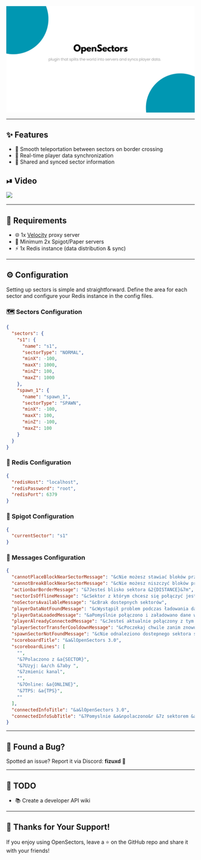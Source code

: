 <div align="center">
  <img src="/assets/banner.png" alt="Banner" style="max-width: 100%; height: auto;" />
</div>

---

## ✨ Features

- 🚪 Smooth teleportation between sectors on border crossing  
- 🔄 Real-time player data synchronization  
- 🧭 Shared and synced sector information  

## ⏯ Video

![](assets/video-example.gif)<br/>

---

## 🧰 Requirements

- 🌐 1x [Velocity](https://velocitypowered.com/) proxy server  
- 🧱 Minimum 2x Spigot/Paper servers  
- ⚡ 1x Redis instance (data distribution & sync)

---

## ⚙️ Configuration

Setting up sectors is simple and straightforward. Define the area for each sector and configure your Redis instance in the config files.

### 🗺️ Sectors Configuration

```json
{
  "sectors": {
    "s1": {
      "name": "s1",
      "sectorType": "NORMAL",
      "minX": -100,
      "maxX": 1000,
      "minZ": 100,
      "maxZ": 1000
    },
    "spawn_1": {
      "name": "spawn_1",
      "sectorType": "SPAWN",
      "minX": -100,
      "maxX": 100,
      "minZ": -100,
      "maxZ": 100
    }
  }
}
```

### 🧠 Redis Configuration

```json
{
  "redisHost": "localhost",
  "redisPassword": "root",
  "redisPort": 6379
}
```

### 📍 Spigot Configuration

```json
{
  "currentSector": "s1"
}
```

### 💬 Messages Configuration

```json
{
  "cannotPlaceBlockNearSectorMessage": "&cNie możesz stawiać bloków przy granicy sektora!",
  "cannotBreakBlockNearSectorMessage": "&cNie możesz niszczyć bloków przy granicy sektora!",
  "actionbarBorderMessage": "&7Jesteś blisko sektora &2{DISTANCE}&7m",
  "sectorIsOfflineMessage": "&cSektor z którym chcesz się połączyć jest aktualnie wyłączony!",
  "noSectorsAvailableMessage": "&cBrak dostepnych sektorów",
  "playerDataNotFoundMessage": "&cWystąpił problem podczas ładowania danych",
  "playerDataLoadedMessage": "&aPomyślnie połączono i załadowano dane w ciągu &2{TIME}ms",
  "playerAlreadyConnectedMessage": "&cJesteś aktualnie połączony z tym kanałem",
  "playerSectorTransferCooldownMessage": "&cPoczekaj chwile zanim znowu przejdziesz przez sektor",
  "spawnSectorNotFoundMessage": "&cNie odnaleziono dostepnego sektora spawna",
  "scoreboardTitle": "&a&lOpenSectors 3.0",
  "scoreboardLines": [
    "",
    "&7Polaczono z &a{SECTOR}",
    "&7Uzyj: &a/ch &7aby ",
    "&7zmienic kanal",
    "",
    "&7Online: &a{ONLINE}",
    "&7TPS: &a{TPS}",
    ""
  ],
  "connectedInfoTitle": "&a&lOpenSectors 3.0",
  "connectedInfoSubTitle": "&7Pomyslnie &a&npolaczono&r &7z sektorem &a&n{SECTOR}"
}

```

---

## 🐛 Found a Bug?

Spotted an issue? Report it via Discord: **fizuxd** 💬

---

## 📌 TODO

- 📚 Create a developer API wiki

---

## 💖 Thanks for Your Support!

If you enjoy using OpenSectors, leave a ⭐ on the GitHub repo and share it with your friends!
